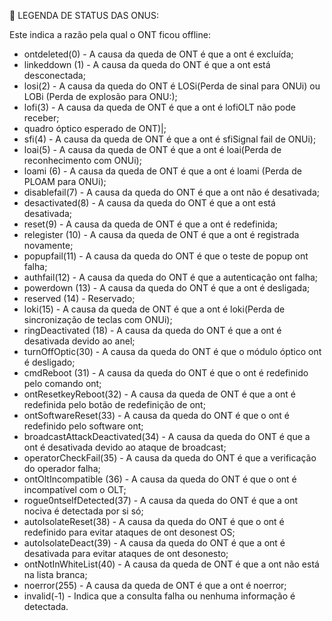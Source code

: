 💬 LEGENDA DE STATUS DAS ONUS:

Este indica a razão pela qual o ONT ficou offline:

- ontdeleted(0) - A causa da queda de ONT é que a ont é excluída;
- linkeddown (1) - A causa da queda do ONT é que a ont está desconectada;
- losi(2) - A causa da queda do ONT é LOSi(Perda de sinal para ONUi) ou LOBi (Perda de explosão para ONU:);
- lofi(3) - A causa da queda de ONT é que a ont é lofiOLT não pode receber;
- quadro óptico esperado de ONT)|;
- sfi(4) - A causa da queda de ONT é que a ont é sfiSignal fail de ONUi);
- loai(5) - A causa da queda de ONT é que a ont é loai(Perda de reconhecimento com ONUi);
- loami (6) - A causa da queda de ONT é que a ont é loami (Perda de PLOAM para ONUi);
- disablefail(7) - A causa da queda do ONT é que a ont não é desativada;
- desactivated(8) - A causa da queda do ONT é que a ont está desativada;
- reset(9) - A causa da queda de ONT é que a ont é redefinida;
- relegister (10) - A causa da queda de ONT é que a ont é registrada novamente;
- popupfail(11) - A causa da queda do ONT é que o teste de popup ont falha;
- authfail(12) - A causa da queda do ONT é que a autenticação ont falha;
- powerdown (13) - A causa da queda do ONT é que a ont é desligada;
- reserved (14) - Reservado;
- loki(15) - A causa da queda de ONT é que a ont é loki(Perda de sincronização de teclas com ONUi);
- ringDeactivated (18) - A causa da queda do ONT é que a ont é desativada devido ao anel;
- turnOffOptic(30) - A causa da queda do ONT é que o módulo óptico ont é desligado;
- cmdReboot (31) - A causa da queda do ONT é que o ont é redefinido pelo comando ont;
- ontResetkeyReboot(32) - A causa da queda de ONT é que a ont é redefinida pelo botão de redefinição de ont;
- ontSoftwareReset(33) - A causa da queda do ONT é que o ont é redefinido pelo software ont;
- broadcastAttackDeactivated(34) - A causa da queda do ONT é que a ont é desativada devido ao ataque de broadcast;
- operatorCheckFail(35) - A causa da queda do ONT é que a verificação do operador falha;
- ontOltIncompatible (36) - A causa da queda do ONT é que o ont é incompatível com o OLT;
- rogue0ntselfDetected(37) - A causa da queda do ONT é que a ont nociva é detectada por si só;
- autoIsolateReset(38) - A causa da queda do ONT é que o ont é redefinido para evitar ataques de ont desonest OS;
- autoIsolateDeact(39) - A causa da queda do ONT é que a ont é desativada para evitar ataques de ont desonesto;
- ontNotInWhiteList(40) - A causa da queda de ONT é que a ont não está na lista branca;
- noerror(255) - A causa da queda de ONT é que a ont é noerror;
- invalid(-1) - Indica que a consulta falha ou nenhuma informação é detectada.
